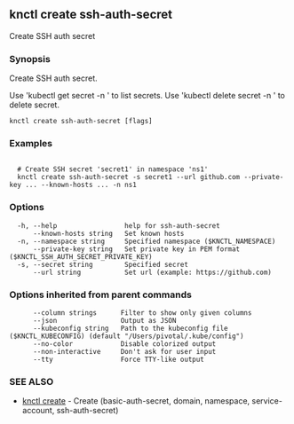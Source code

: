 ## knctl create ssh-auth-secret

Create SSH auth secret

### Synopsis

Create SSH auth secret.

Use 'kubectl get secret -n <namespace>' to list secrets.
Use 'kubectl delete secret <name> -n <namespace>' to delete secret.

```
knctl create ssh-auth-secret [flags]
```

### Examples

```

  # Create SSH secret 'secret1' in namespace 'ns1'
  knctl create ssh-auth-secret -s secret1 --url github.com --private-key ... --known-hosts ... -n ns1
```

### Options

```
  -h, --help                 help for ssh-auth-secret
      --known-hosts string   Set known hosts
  -n, --namespace string     Specified namespace ($KNCTL_NAMESPACE)
      --private-key string   Set private key in PEM format ($KNCTL_SSH_AUTH_SECRET_PRIVATE_KEY)
  -s, --secret string        Specified secret
      --url string           Set url (example: https://github.com)
```

### Options inherited from parent commands

```
      --column strings      Filter to show only given columns
      --json                Output as JSON
      --kubeconfig string   Path to the kubeconfig file ($KNCTL_KUBECONFIG) (default "/Users/pivotal/.kube/config")
      --no-color            Disable colorized output
      --non-interactive     Don't ask for user input
      --tty                 Force TTY-like output
```

### SEE ALSO

* [knctl create](knctl_create.md)	 - Create (basic-auth-secret, domain, namespace, service-account, ssh-auth-secret)

